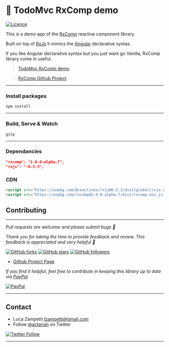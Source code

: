 # 💎 TodoMvc RxComp demo

[![Licence](https://img.shields.io/github/license/actarian/rxcomp-todomvc.svg)](https://github.com/actarian/rxcomp-todomvc)

This is a demo app of the [RxComp](https://github.com/actarian/rxcomp) reactive component library.

Built on top of [RxJs](https://github.com/ReactiveX/rxjs) it mimics the [Angular](https://angular.io/) declarative syntax. 

If you like Angular declarative syntax but you just want go Vanilla, RxComp library come in useful.

> [TodoMvc RxComp demo](https://actarian.github.io/rxcomp-todomvc/)

> [RxComp Github Project](https://github.com/actarian/rxcomp)  

___

### Install packages
```
npm install
```
___

### Build, Serve & Watch 
```
gulp
```
___

### Dependancies
```json
"rxcomp": "1.0.0-alpha.7",
"rxjs": "~6.5.3",
```

### CDN

```html
<script src="https://unpkg.com/@reactivex/rxjs@6.5.3/dist/global/rxjs.umd.min.js"></script>
<script src="https://unpkg.com/rxcomp@1.0.0-alpha.7/dist/rxcomp.min.js"></script>	
```

## Contributing
___

*Pull requests are welcome and please submit bugs 🐞*

*Thank you for taking the time to provide feedback and review. This feedback is appreciated and very helpful 🌈*

[![GitHub forks](https://img.shields.io/github/forks/actarian/rxcomp.svg?style=social&label=Fork&maxAge=2592000)](https://gitHub.com/actarian/rxcomp/network/)  [![GitHub stars](https://img.shields.io/github/stars/actarian/rxcomp.svg?style=social&label=Star&maxAge=2592000)](https://GitHub.com/actarian/rxcomp/stargazers/)  [![GitHub followers](https://img.shields.io/github/followers/actarian.svg?style=social&label=Follow&maxAge=2592000)](https://github.com/actarian?tab=followers)

* [Github Project Page](https://github.com/actarian/rxcomp)  

*If you find it helpful, feel free to contribute in keeping this library up to date via [PayPal](https://www.paypal.me/circledev/5)*

[![PayPal](https://www.paypalobjects.com/webstatic/en_US/i/buttons/PP_logo_h_100x26.png)](https://www.paypal.me/circledev/5)
___

## Contact

* Luca Zampetti <lzampetti@gmail.com>
* Follow [@actarian](https://twitter.com/actarian) on Twitter

[![Twitter Follow](https://img.shields.io/twitter/follow/actarian.svg?style=social&label=Follow%20@actarian)](https://twitter.com/actarian)
___
